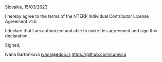 Slovakia, 15/03/2023

I hereby agree to the terms of the NTERP Individual Contributor License Agreement v1.0.

I declare that I am authorized and able to make this agreement and sign this declaration.

Signed,

Ivana Bartoňková ivana@edoo.is https://github.com/cunivca
